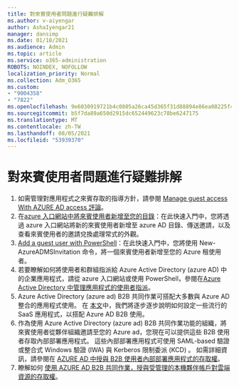 ```yaml
---
title: 對來賓使用者問題進行疑難排解
ms.author: v-aiyengar
author: AshaIyengar21
manager: dansimp
ms.date: 01/18/2021
ms.audience: Admin
ms.topic: article
ms.service: o365-administration
ROBOTS: NOINDEX, NOFOLLOW
localization_priority: Normal
ms.collection: Adm_O365
ms.custom:
- "9004358"
- "7822"
ms.openlocfilehash: 9e6030919721b4c0805a26ca45d365f31d88894e86ea08225f47576e7d152047
ms.sourcegitcommit: b5f7da89a650d2915dc652449623c78be6247175
ms.translationtype: MT
ms.contentlocale: zh-TW
ms.lasthandoff: 08/05/2021
ms.locfileid: "53939370"
---
```

# <a name="troubleshoot-guest-user-issues"></a>對來賓使用者問題進行疑難排解

1. 如需管理對應用程式之來賓存取的指導方針，請參閱 [Manage guest access With AZURE AD access 評論](https://docs.microsoft.com/azure/active-directory/governance/manage-guest-access-with-access-reviews)。
1. 在[azure 入口網站中將來賓使用者新增至您的目錄](https://docs.microsoft.com/azure/active-directory/external-identities/b2b-quickstart-add-guest-users-portal)：在此快速入門中，您將透過 azure 入口網站將新的來賓使用者新增至 azure AD 目錄、傳送邀請，以及查看來賓使用者的邀請兌換處理常式的外觀。
1. [Add a guest user with PowerShell](https://docs.microsoft.com/azure/active-directory/external-identities/b2b-quickstart-invite-powershell)：在此快速入門中，您將使用 New-AzureADMSInvitation 命令，將一個來賓使用者新增至您的 Azure 租使用者。
1. 若要瞭解如何將使用者和群組指派給 Azure Active Directory (azure AD) 中的企業應用程式，請從 azure 入口網站或使用 PowerShell，參閱在[Azure Active Directory 中管理應用程式的使用者指派](https://docs.microsoft.com/azure/active-directory/manage-apps/assign-user-or-group-access-portal)。 
1. Azure Active Directory (azure ad) B2B 共同作業可搭配大多數與 Azure AD 整合的應用程式使用。 在 [本文](https://docs.microsoft.com/azure/active-directory/external-identities/configure-saas-apps)中，我們將逐步逐步說明如何設定一些流行的 SaaS 應用程式，以搭配 Azure AD B2B 使用。
1. 作為使用 Azure Active Directory (azure ad) B2B 共同作業功能的組織，將來賓使用者從夥伴組織邀請至您的 Azure ad，您現在可以提供這些 B2B 使用者存取內部部署應用程式。 這些內部部署應用程式可使用 SAML-based 驗證或整合式 Windows 驗證 (IWA) 與 Kerberos 限制委派 (KCD) 。 如需詳細資訊，請參閱在 [AZURE AD 中授與 B2B 使用者內部部署應用程式的存取權](https://docs.microsoft.com/azure/active-directory/external-identities/hybrid-cloud-to-on-premises)。
1. 瞭解如何 [使用 AZURE AD B2B 共同作業，授與受管理的本機夥伴帳戶對雲端資源的存取權](https://docs.microsoft.com/azure/active-directory/external-identities/hybrid-on-premises-to-cloud)。